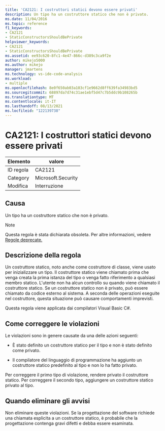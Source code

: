 ```yaml
---
title: 'CA2121: I costruttori statici devono essere privati'
description: Un tipo ha un costruttore statico che non è privato.
ms.date: 11/04/2016
ms.topic: reference
f1_keywords:
- CA2121
- StaticConstructorsShouldBePrivate
helpviewer_keywords:
- CA2121
- StaticConstructorsShouldBePrivate
ms.assetid: ee93c620-8fc1-4e47-866c-d389c3ca9f2e
author: mikejo5000
ms.author: mikejo
manager: jmartens
ms.technology: vs-ide-code-analysis
ms.workload:
- multiple
ms.openlocfilehash: 8e0f650ab03a103cf1e9662d8ff639fa34983bd5
ms.sourcegitcommit: 68897da7d74c31ae1ebf5d47c7b5ddc9b108265b
ms.translationtype: MT
ms.contentlocale: it-IT
ms.lasthandoff: 08/13/2021
ms.locfileid: "122139738"
---
```

# <a name="ca2121-static-constructors-should-be-private"></a>CA2121: I costruttori statici devono essere privati

|Elemento|valore|
|-|-|
|ID regola|CA2121|
|Category|Microsoft.Security|
|Modifica|Interruzione|

## <a name="cause"></a>Causa
Un tipo ha un costruttore statico che non è privato.

> [!NOTE]
> Questa regola è stata dichiarata obsoleta. Per altre informazioni, vedere [Regole deprecate.](fxcop-unported-deprecated-rules.md)

## <a name="rule-description"></a>Descrizione della regola

Un costruttore statico, noto anche come costruttore di classe, viene usato per inizializzare un tipo. Il costruttore statico viene chiamato prima che venga creata la prima istanza del tipo o venga fatto riferimento a qualsiasi membro statico. L'utente non ha alcun controllo su quando viene chiamato il costruttore statico. Se un costruttore statico non è privato, può essere chiamato da codice esterno al sistema. A seconda delle operazioni eseguite nel costruttore, questa situazione può causare comportamenti imprevisti.

Questa regola viene applicata dai compilatori Visual Basic C#.

## <a name="how-to-fix-violations"></a>Come correggere le violazioni

Le violazioni sono in genere causate da una delle azioni seguenti:

- È stato definito un costruttore statico per il tipo e non è stato definito come privato.

- Il compilatore del linguaggio di programmazione ha aggiunto un costruttore statico predefinito al tipo e non lo ha fatto privato.

Per correggere il primo tipo di violazione, rendere privato il costruttore statico. Per correggere il secondo tipo, aggiungere un costruttore statico privato al tipo.

## <a name="when-to-suppress-warnings"></a>Quando eliminare gli avvisi

Non eliminare queste violazioni. Se la progettazione del software richiede una chiamata esplicita a un costruttore statico, è probabile che la progettazione contenga gravi difetti e debba essere esaminata.
